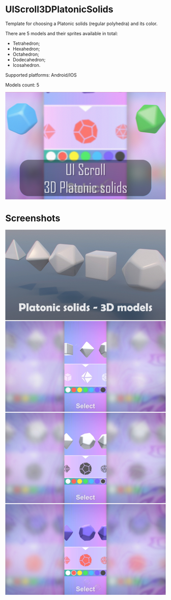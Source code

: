 # UIScroll3DPlatonicSolids
Template for choosing a Platonic solids (regular polyhedra) and its color.

There are 5 models and their sprites available in total:
- Tetrahedron;
- Hexahedron;
- Octahedron;
- Dodecahedron;
- Icosahedron.

Supported platforms: Android/IOS

Models count: 5

![Screenshot](cover-img.jpg)

# Screenshots
![Screenshot](screenshot-img-a.jpg)
![Screenshot](screenshot-img-b.jpg)
![Screenshot](screenshot-img-c.jpg)
![Screenshot](screenshot-img-d.jpg)
